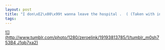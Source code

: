 ```yaml
--- 
layout: post
title: "I don\xE2\x80\x99t wanna leave the hospital .  ( (Taken with instagram)"
tags: 
---
```

[![](http://www.tumblr.com/photo/1280/zeroelink/19193813785/1/tumblr_m0sh753B4
J1qb7xa2)](http://instagr.am/p/IFgG9JucJl/)

